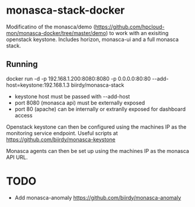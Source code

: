 # monasca-stack-docker
Modificatino of the monasca/demo (https://github.com/hpcloud-mon/monasca-docker/tree/master/demo) to work with an exisiting openstack keystone. 
Includes horizon, monasca-ui and a full monasca stack.

## Running
docker run -d -p 192.168.1.200:8080:8080 -p 0.0.0.0:80:80 --add-host=keystone:192.168.1.3 biirdy/monasca-stack 

- keystone host must be passed with --add-host
- port 8080 (monasca api) must be externally exposed
- port 80 (apache) can be internally or extranlly exposed for dashboard access

Openstack keystone can then be configured using the machines IP as the monitoring service endpoint. Useful scripts at https://github.com/biirdy/monasca-keystone

Monasca agents can then be set up using the machines IP as the monasca API URL. 

# TODO 
- Add monasca-anomaly https://github.com/biirdy/monasca-anomaly
